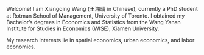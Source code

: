 Welcome! I am Xiangqing Wang (王湘晴 in Chinese), currently a PhD student at Rotman School of Management, University of Toronto. I obtained my Bachelor’s degrees in Economics and Statistics from the Wang Yanan Institute for Studies in Economics (WISE), Xiamen University. 

My research interests lie in spatial economics, urban economics, and labor economics.
